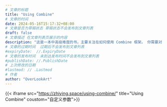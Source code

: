 ```yaml
---
# 文章的标题
title: "Using Combine"
# 文章的时间
date: 2024-05-16T15:17:32+08:00
# 文章是否为草稿状态 草稿状态不会发布到文章列表
draft: false
# 文章描述 在文章列表页展示的内容
description: "这是一本中高级难度的书，主要关注在如何使用 Combine 框架。 你需要对 Swift 及其中的引用和值类型、协议有透彻的理解，并且能够熟练使用 Foundation 框架中的常用元素，才能阅读本书和其中的示例。"
# 文章的过期时间  过期后不会发布到文章列表
#expiryDate:  //.ExpiryDate
# 文章的发布时间  未到达发布时间不会发布到文章列表
#publishDate: //.PublishDate
# 上次修改的日期
#lastmod: // .Lastmod
# 作者
author: "OverLookArt"
---
```


{{< iframe src="https://zhiying.space/using-combine/" title="Using Combine" coustom="自定义参数">}}